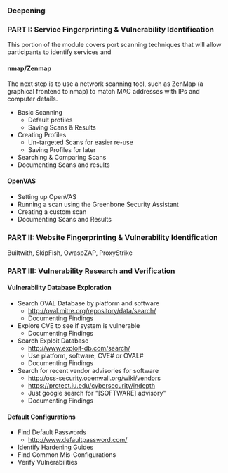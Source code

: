 ### Deepening


### PART I: Service Fingerprinting & Vulnerability Identification

This portion of the module covers port scanning techniques that will allow participants to identify services and 

#### nmap/Zenmap

The next step is to use a network scanning tool, such as ZenMap (a graphical frontend to nmap) to match MAC addresses with IPs and computer details.

  * Basic Scanning
    * Default profiles
	* Saving Scans & Results
  * Creating Profiles
    * Un-targeted Scans for easier re-use
	* Saving Profiles for later
  * Searching & Comparing Scans
  * Documenting Scans and results

#### OpenVAS

  * Setting up OpenVAS
  * Running a scan using the Greenbone Security Assistant
  * Creating a custom scan
  * Documenting Scans and Results

### PART II: Website Fingerprinting & Vulnerability Identification

Builtwith, SkipFish, OwaspZAP, ProxyStrike
  


### PART III: Vulnerability Research and Verification


#### Vulnerability Database Exploration


  * Search OVAL Database by platform and software
    * http://oval.mitre.org/repository/data/search/
    * Documenting Findings
  * Explore CVE to see if system is vulnerable
    * Documenting Findings
  * Search Exploit Database
    * http://www.exploit-db.com/search/
	* Use platform, software, CVE# or OVAL#
	* Documenting Findings
  * Search for recent vendor advisories for software
    * http://oss-security.openwall.org/wiki/vendors
	* https://protect.iu.edu/cybersecurity/indepth
	* Just google search for "[SOFTWARE] advisory"
	* Documenting Findings

#### Default Configurations

  * Find Default Passwords
    * http://www.defaultpassword.com/
  * Identify Hardening Guides
  * Find Common Mis-Configurations
  * Verify Vulnerabilities
